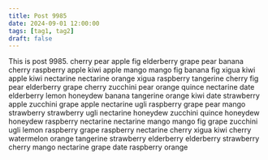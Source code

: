 ```yaml
---
title: Post 9985
date: 2024-09-01 12:00:00
tags: [tag1, tag2]
draft: false
---
```

This is post 9985.
cherry
pear
apple
fig
elderberry
grape
pear
banana
cherry
raspberry
apple
kiwi
apple
mango
mango
fig
banana
fig
xigua
kiwi
apple
kiwi
nectarine
nectarine
orange
xigua
raspberry
tangerine
cherry
fig
pear
elderberry
grape
cherry
zucchini
pear
orange
quince
nectarine
date
elderberry
lemon
honeydew
banana
tangerine
orange
kiwi
date
strawberry
apple
zucchini
grape
apple
nectarine
ugli
raspberry
grape
pear
mango
strawberry
strawberry
ugli
nectarine
honeydew
zucchini
quince
honeydew
honeydew
raspberry
nectarine
nectarine
mango
mango
fig
grape
zucchini
ugli
lemon
raspberry
grape
raspberry
nectarine
cherry
xigua
kiwi
cherry
watermelon
orange
tangerine
strawberry
elderberry
elderberry
strawberry
cherry
mango
nectarine
grape
date
raspberry
orange
